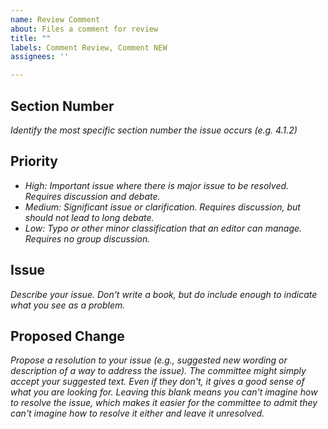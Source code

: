 ```yaml
---
name: Review Comment
about: Files a comment for review
title: ""
labels: Comment Review, Comment NEW
assignees: ''

---
```


## Section Number

*Identify the most specific section number the issue occurs (e.g. 4.1.2)*

## Priority

- *High: Important issue where there is major issue to be resolved. Requires discussion and debate.*
- *Medium: Significant issue or clarification. Requires discussion, but should not lead to long debate.*
- *Low: Typo or other minor classification that an editor can manage. Requires no group discussion.*

## Issue

*Describe your issue. Don't write a book, but do include enough to indicate what you see as a problem.*

## Proposed Change

*Propose a resolution to your issue (e.g., suggested new wording or description of a way to address the issue). The committee might simply accept your suggested text. Even if they don't, it gives a good sense of what you are looking for. Leaving this blank means you can't imagine how to resolve the issue, which makes it easier for the committee to admit they can't imagine how to resolve it either and leave it unresolved.*
